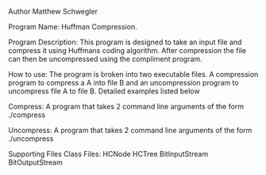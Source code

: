 Author Matthew Schwegler

Program Name: Huffman Compression.

Program Description:
This program is designed to take an input file and compress it using Huffmans coding algorithm. After compression the file can then be uncompressed using the compliment program.


How to use:
The program is broken into two executable files. A compression program to compress a A into file B and an uncompression program to uncompress file A to file B. Detailed examples listed below

Compress:
A program that takes 2 command line arguments of the form
./compress <FileToCompress> <FileToCompressInto>

Uncompress:
A program that takes 2 command line arguments of the form
./uncompress <FileToCompressInto> <FileToStoreUncompressedVersion>

Supporting Files Class Files:
HCNode
HCTree
BitInputStream
BitOutputStream

